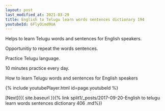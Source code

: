 ```yaml
---
layout: post
last_modified_at: 2021-03-29
title: English to Telugu learn words sentences dictionary 194 
youtubeId: 6FlyOimd9UA
---
```

 
 
Helps to learn Telugu words and sentences for English speakers.

Opportunitiy to repeat the words sentences. 

Practice Telugu language. 
 
10 minutes practice every day. 
 
How to learn Telugu words and sentences for English speakers 
 
{% include youtubePlayer.html id=page.youtubeId %}
 
 
[Next]({{ site.baseurl }}{% link  split1/_posts/2017-09-20-English to telugu learn words sentences dictionary 406 .md%})
 
